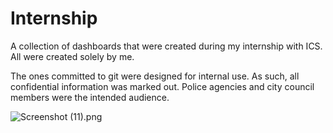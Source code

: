 # Internship
A collection of dashboards that were created during my internship with ICS. All were created solely by me.

The ones committed to git were designed for internal use. As such, all confidential information was marked out.
Police agencies and city council members were the intended audience. 

![Screenshot (11).png]()


